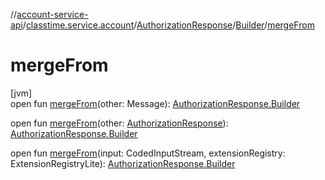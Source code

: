 //[account-service-api](../../../../index.md)/[classtime.service.account](../../index.md)/[AuthorizationResponse](../index.md)/[Builder](index.md)/[mergeFrom](merge-from.md)

# mergeFrom

[jvm]\
open fun [mergeFrom](merge-from.md)(other: Message): [AuthorizationResponse.Builder](index.md)

open fun [mergeFrom](merge-from.md)(other: [AuthorizationResponse](../index.md)): [AuthorizationResponse.Builder](index.md)

open fun [mergeFrom](merge-from.md)(input: CodedInputStream, extensionRegistry: ExtensionRegistryLite): [AuthorizationResponse.Builder](index.md)
